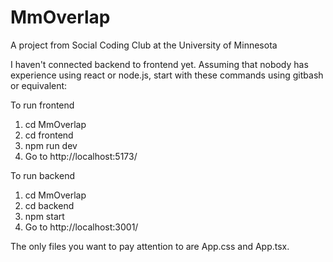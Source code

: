 # MmOverlap
 A project from Social Coding Club at the University of Minnesota

I haven't connected backend to frontend yet. 
Assuming that nobody has experience using react or node.js, start with these commands 
using gitbash or equivalent:

To run frontend
1. cd MmOverlap
2. cd frontend
3. npm run dev
3. Go to http://localhost:5173/

To run backend
1. cd MmOverlap
2. cd backend
3. npm start
3. Go to http://localhost:3001/


The only files you want to pay attention to are App.css and App.tsx.
